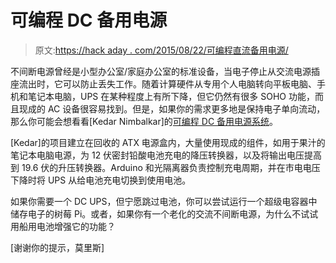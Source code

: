 # 可编程 DC 备用电源

> 原文:[https://hack aday . com/2015/08/22/可编程直流备用电源/](https://hackaday.com/2015/08/22/programmable-dc-backup-power-supply/)

不间断电源曾经是小型办公室/家庭办公室的标准设备，当电子停止从交流电源插座流出时，它可以防止丢失工作。随着计算硬件从专用个人电脑转向平板电脑、手机和笔记本电脑，UPS 在某种程度上有所下降，但它仍然有很多 SOHO 功能，而且现成的 AC 设备很容易找到。但是，如果你的需求更多地是保持电子单向流动，那么你可能会想看看[Kedar Nimbalkar]的[可编程 DC 备用电源系统](https://www.youtube.com/watch?v=sdZuqFaXjGE)。

[Kedar]的项目建立在回收的 ATX 电源盒内，大量使用现成的组件，如用于果汁的笔记本电脑电源，为 12 伏密封铅酸电池充电的降压转换器，以及将输出电压提高到 19.6 伏的升压转换器。Arduino 和光隔离器负责控制充电周期，并在市电电压下降时将 UPS 从给电池充电切换到使用电池。

如果你需要一个 DC UPS，但宁愿跳过电池，你可以尝试运行一个超级电容器中储存电子的树莓 Pi。或者，如果你有一个老化的交流不间断电源，为什么不试试用船用电池增强它的功能？

[谢谢你的提示，莫里斯]